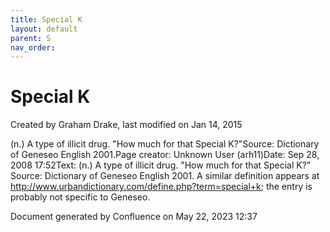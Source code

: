 ```yaml
---
title: Special K
layout: default
parent: S
nav_order:
---
```


# Special K

Created by  Graham Drake, last modified on Jan 14, 2015

(n.) A type of illicit drug. &quot;How much for that Special K?&quot;Source: Dictionary of Geneseo English 2001.Page creator: Unknown User (arh11)Date: Sep 28, 2008 17:52Text: (n.) A type of illicit drug. &quot;How much for that Special K?&quot; Source: Dictionary of Geneseo English 2001. A similar definition appears at http://www.urbandictionary.com/define.php?term=special+k; the entry is probably not specific to Geneseo. 

Document generated by Confluence on May 22, 2023 12:37


